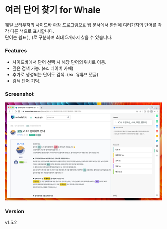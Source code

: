 # 여러 단어 찾기 for Whale
웨일 브라우저의 사이드바 확장 프로그램으로 웹 문서에서 한번에 여러가지의 단어를 각각 다른 색으로 표시합니다.  
단어는 쉼표( , )로 구분하며 최대 5개까지 찾을 수 있습니다.

### Features
- 사이드바에서 단어 선택 시 해당 단어의 위치로 이동.
- 깊은 검색 가능. (ex. 네이버 카페)
- 추가로 생성되는 단어도 검색. (ex. 유튜브 댓글)
- 검색 단어 기억.

### Screenshot
![Capture](/src/imgs/screenshot-1.png)

### Version
v1.5.2